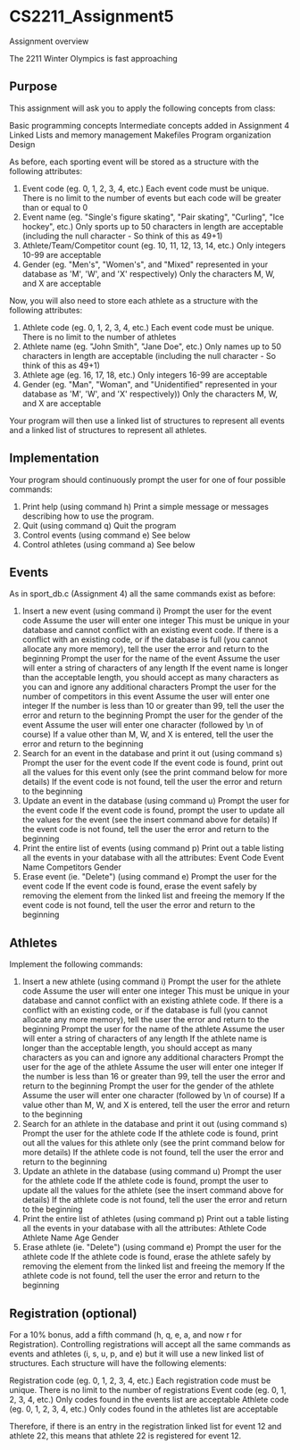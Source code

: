 # CS2211_Assignment5

Assignment overview

The 2211 Winter Olympics is fast approaching

## Purpose

This assignment will ask you to apply the following concepts from class:

Basic programming concepts
Intermediate concepts added in Assignment 4
Linked Lists and memory management
Makefiles
Program organization
Design

As before, each sporting event will be stored as a structure with the following attributes:

1. Event code (eg. 0, 1, 2, 3, 4, etc.)
   Each event code must be unique. There is no limit to the number of events but each code will be greater than or equal to 0
2. Event name (eg. "Single's figure skating", "Pair skating", "Curling", "Ice hockey", etc.)
   Only sports up to 50 characters in length are acceptable (including the null character - So think of this as 49+1)
3. Athlete/Team/Competitor count (eg. 10, 11, 12, 13, 14, etc.)
   Only integers 10-99 are acceptable
4. Gender (eg. "Men's", "Women's", and "Mixed" represented in your database as 'M', 'W', and 'X' respectively)
   Only the characters M, W, and X are acceptable

Now, you will also need to store each athlete as a structure with the following attributes:

1. Athlete code (eg. 0, 1, 2, 3, 4, etc.)
   Each event code must be unique. There is no limit to the number of athletes
2. Athlete name (eg. "John Smith", "Jane Doe", etc.)
   Only names up to 50 characters in length are acceptable (including the null character - So think of this as 49+1)
3. Athlete age (eg. 16, 17, 18, etc.)
   Only integers 16-99 are acceptable
4. Gender (eg. "Man", "Woman", and "Unidentified" represented in your database as 'M', 'W', and 'X' respectively))
   Only the characters M, W, and X are acceptable

Your program will then use a linked list of structures to represent all events and a linked list of structures to represent all athletes.

## Implementation

Your program should continuously prompt the user for one of four possible commands:

1. Print help (using command h)
   Print a simple message or messages describing how to use the program.
2. Quit (using command q)
   Quit the program
3. Control events (using command e)
   See below
4. Control athletes (using command a)
   See below

## Events

As in sport_db.c (Assignment 4) all the same commands exist as before:

1. Insert a new event (using command i)
   Prompt the user for the event code
   Assume the user will enter one integer
   This must be unique in your database and cannot conflict with an existing event code. If there is a conflict with an existing code, or if the database is full (you cannot allocate any more memory), tell the user the error and return to the beginning
   Prompt the user for the name of the event
   Assume the user will enter a string of characters of any length
   If the event name is longer than the acceptable length, you should accept as many characters as you can and ignore any additional characters
   Prompt the user for the number of competitors in this event
   Assume the user will enter one integer
   If the number is less than 10 or greater than 99, tell the user the error and return to the beginning
   Prompt the user for the gender of the event
   Assume the user will enter one character (followed by \n of course)
   If a value other than M, W, and X is entered, tell the user the error and return to the beginning
2. Search for an event in the database and print it out (using command s)
   Prompt the user for the event code
   If the event code is found, print out all the values for this event only (see the print command below for more details)
   If the event code is not found, tell the user the error and return to the beginning
3. Update an event in the database (using command u)
   Prompt the user for the event code
   If the event code is found, prompt the user to update all the values for the event (see the insert command above for details)
   If the event code is not found, tell the user the error and return to the beginning
4. Print the entire list of events (using command p)
   Print out a table listing all the events in your database with all the attributes:
   Event Code
   Event Name
   Competitors
   Gender
5. Erase event (ie. "Delete") (using command e)
   Prompt the user for the event code
   If the event code is found, erase the event safely by removing the element from the linked list and freeing the memory
   If the event code is not found, tell the user the error and return to the beginning

## Athletes

Implement the following commands:

1. Insert a new athlete (using command i)
   Prompt the user for the athlete code
   Assume the user will enter one integer
   This must be unique in your database and cannot conflict with an existing athlete code. If there is a conflict with an existing code, or if the database is full (you cannot allocate any more memory), tell the user the error and return to the beginning
   Prompt the user for the name of the athlete
   Assume the user will enter a string of characters of any length
   If the athlete name is longer than the acceptable length, you should accept as many characters as you can and ignore any additional characters
   Prompt the user for the age of the athlete
   Assume the user will enter one integer
   If the number is less than 16 or greater than 99, tell the user the error and return to the beginning
   Prompt the user for the gender of the athlete
   Assume the user will enter one character (followed by \n of course)
   If a value other than M, W, and X is entered, tell the user the error and return to the beginning
2. Search for an athlete in the database and print it out (using command s)
   Prompt the user for the athlete code
   If the athlete code is found, print out all the values for this athlete only (see the print command below for more details)
   If the athlete code is not found, tell the user the error and return to the beginning
3. Update an athlete in the database (using command u)
   Prompt the user for the athlete code
   If the athlete code is found, prompt the user to update all the values for the athlete (see the insert command above for details)
   If the athlete code is not found, tell the user the error and return to the beginning
4. Print the entire list of athletes (using command p)
   Print out a table listing all the events in your database with all the attributes:
   Athlete Code
   Athlete Name
   Age
   Gender
5. Erase athlete (ie. "Delete") (using command e)
   Prompt the user for the athlete code
   If the athlete code is found, erase the athlete safely by removing the element from the linked list and freeing the memory
   If the athlete code is not found, tell the user the error and return to the beginning

## Registration (optional)

For a 10% bonus, add a fifth command (h, q, e, a, and now r for Registration). Controlling registrations will accept all the same commands as events and athletes (i, s, u, p, and e) but it will use a new linked list of structures. Each structure will have the following elements:

Registration code (eg. 0, 1, 2, 3, 4, etc.)
Each registration code must be unique. There is no limit to the number of registrations
Event code (eg. 0, 1, 2, 3, 4, etc.)
Only codes found in the events list are acceptable
Athlete code (eg. 0, 1, 2, 3, 4, etc.)
Only codes found in the athletes list are acceptable

Therefore, if there is an entry in the registration linked list for event 12 and athlete 22, this means that athlete 22 is registered for event 12.
